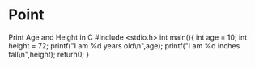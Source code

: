 # Point
Print Age and Height in C
#include <stdio.h>
int main(){
        int age = 10;
        int height = 72;
      printf("I am %d years old\n",age);
      printf("I am %d inches tall\n",height);
    return0;
    }
